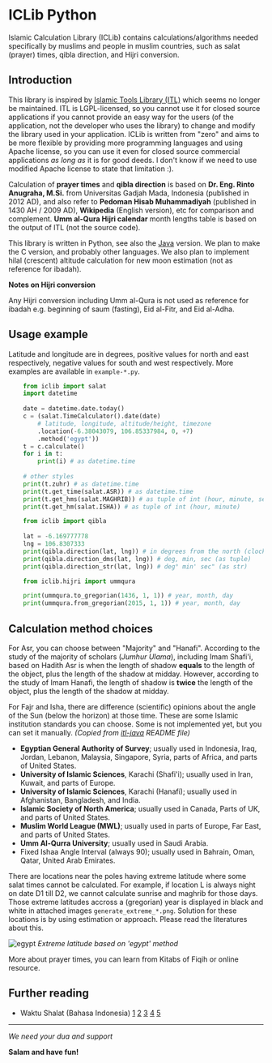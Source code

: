 # ICLib Python
Islamic Calculation Library (ICLib) contains calculations/algorithms needed specifically by muslims and people in muslim countries, such as salat (prayer) times, qibla direction, and Hijri conversion.

## Introduction

This library is inspired by [Islamic Tools Library (ITL)](http://projects.arabeyes.org/project.php?proj=ITL) which seems no longer be maintained. ITL is LGPL-licensed, so you cannot use it for closed source applications if you cannot provide an easy way for the users (of the application, not the developer who uses the library) to change and modify the library used in your application. ICLib is written from "zero" and aims to be more flexible by providing more programming languages and using Apache license, so you can use it even for closed source commercial applications _as long as_ it is for good deeds. I don't know if we need to use modified Apache license to state that limitation :).

Calculation of **prayer times** and **qibla direction** is based on **Dr. Eng. Rinto Anugraha, M.Si.** from Universitas Gadjah Mada, Indonesia (published in 2012 AD), and also refer to **Pedoman Hisab Muhammadiyah** (published in 1430 AH / 2009 AD), **Wikipedia** (English version), etc for comparison and complement. **Umm al-Qura Hijri calendar** month lengths table is based on the output of ITL (not the source code).

This library is written in Python, see also the [Java](https://github.com/fikr4n/iclib-java) version. We plan to make the C version, and probably other languages. We also plan to implement hilal (crescent) altitude calculation for new moon estimation (not as reference for ibadah).

**Notes on Hijri conversion**

Any Hijri conversion including Umm al-Qura is not used as reference for ibadah e.g. beginning of saum (fasting), Eid al-Fitr, and Eid al-Adha.

## Usage example

Latitude and longitude are in degrees, positive values for north and east respectively, negative values for south and west respectively. More examples are available in `example-*.py`.

```python
	from iclib import salat
	import datetime
	
	date = datetime.date.today()
	c = (salat.TimeCalculator().date(date)
		# latitude, longitude, altitude/height, timezone
		.location(-6.38043079, 106.85337984, 0, +7)
		.method('egypt'))
	t = c.calculate()
	for i in t:
		print(i) # as datetime.time
	
	# other styles
	print(t.zuhr) # as datetime.time
	print(t.get_time(salat.ASR)) # as datetime.time
	print(t.get_hms(salat.MAGHRIB)) # as tuple of int (hour, minute, second)
	print(t.get_hm(salat.ISHA)) # as tuple of int (hour, minute)
```

```python
	from iclib import qibla
	
	lat = -6.169777778
	lng = 106.8307333
	print(qibla.direction(lat, lng)) # in degrees from the north (clock-wise)
	print(qibla.direction_dms(lat, lng)) # deg, min, sec (as tuple)
	print(qibla.direction_str(lat, lng)) # deg° min' sec" (as str)
```

```python
	from iclib.hijri import ummqura

	print(ummqura.to_gregorian(1436, 1, 1)) # year, month, day
	print(ummqura.from_gregorian(2015, 1, 1)) # year, month, day
```

## Calculation method choices

For Asr, you can choose between "Majority" and "Hanafi". According to the study of the majority of scholars (_Jumhur Ulama_), including Imam Shafi'i, based on Hadith Asr is when the length of shadow **equals** to the length of the object, plus the length of the shadow at midday. However, according to the study of Imam Hanafi, the length of shadow is **twice** the length of the object, plus the length of the shadow at midday.

For Fajr and Isha, there are difference (scientific) opinions about the angle of the Sun (below the horizon) at those time. These are some Islamic institution standards you can choose. Some is not implemented yet, but you can set it manually. _(Copied from [itl-java](https://github.com/fikr4n/itl-java) README file)_

- **Egyptian General Authority of Survey**; usually used in Indonesia, Iraq, Jordan, Lebanon, Malaysia, Singapore, Syria, parts of Africa, and parts of United States.
- **University of Islamic Sciences**, Karachi (Shafi'i); usually used in Iran, Kuwait, and parts of Europe.
- **University of Islamic Sciences**, Karachi (Hanafi); usually used in Afghanistan, Bangladesh, and India.
- **Islamic Society of North America**; usually used in Canada, Parts of UK, and parts of United States.
- **Muslim World League (MWL)**; usually used in parts of Europe, Far East, and parts of United States.
- **Umm Al-Qurra University**; usually used in Saudi Arabia.
- Fixed Ishaa Angle Interval (always 90); usually used in Bahrain, Oman, Qatar, United Arab Emirates.

There are locations near the poles having extreme latitude where some salat times cannot be calculated. For example, if location L is always night on date D1 till D2, we cannot calculate sunrise and maghrib for those days. Those extreme latitudes accross a (gregorian) year is displayed in black and white in attached images `generate_extreme_*.png`. Solution for these locations is by using estimation or approach. Please read the literatures about this.

![egypt](https://raw.githubusercontent.com/fikr4n/iclib-python/master/generate_extreme_egypt.png)
_Extreme latitude based on 'egypt' method_

More about prayer times, you can learn from Kitabs of Fiqih or online resource.

## Further reading

- Waktu Shalat (Bahasa Indonesia) [1](http://rumaysho.com/shalat/waktu-shalat-1-shalat-zhuhur-2932.html) [2](http://rumaysho.com/shalat/waktu-shalat-2-shalat-ashar-2936.html) [3](http://rumaysho.com/shalat/waktu-shalat-3-shalat-maghrib-2940.html) [4](http://rumaysho.com/shalat/waktu-shalat-4-shalat-isya-2944.html) [5](http://rumaysho.com/shalat/waktu-shalat-5-shalat-shubuh-2948.html)

---

_We need your dua and support_

**Salam and have fun!**

